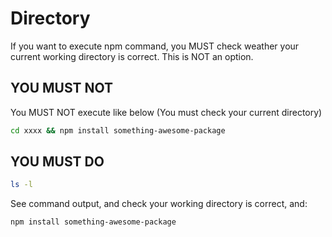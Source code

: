 # Directory

If you want to execute npm command, you MUST check weather your current working directory is correct. This is NOT an option.

## YOU MUST NOT

You MUST NOT execute like below (You must check your current directory)

``` bash
cd xxxx && npm install something-awesome-package
```

## YOU MUST DO

``` bash
ls -l
```

See command output, and check your working directory is correct, and:

``` bash
npm install something-awesome-package
```

